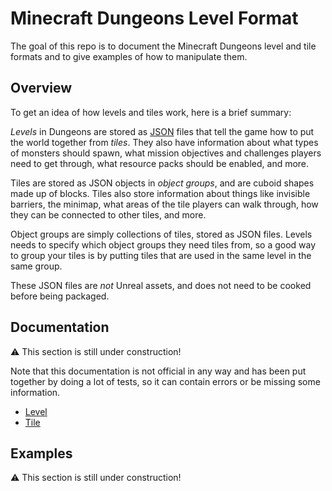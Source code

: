 # Minecraft Dungeons Level Format

The goal of this repo is to document the Minecraft Dungeons level and tile formats and to give examples of how to manipulate them.

## Overview

To get an idea of how levels and tiles work, here is a brief summary:

*Levels* in Dungeons are stored as [JSON](https://www.json.org/json-en.html) files that tell the game how to put the world together from *tiles*. They also have information about what types of monsters should spawn, what mission objectives and challenges players need to get through, what resource packs should be enabled, and more.

Tiles are stored as JSON objects in *object groups*, and are cuboid shapes made up of blocks. Tiles also store information about things like invisible barriers, the minimap, what areas of the tile players can walk through, how they can be connected to other tiles, and more.

Object groups are simply collections of tiles, stored as JSON files. Levels needs to specify which object groups they need tiles from, so a good way to group your tiles is by putting tiles that are used in the same level in the same group.

These JSON files are *not* Unreal assets, and does not need to be cooked before being packaged.

## Documentation

:warning: This section is still under construction!

Note that this documentation is not official in any way and has been put together by doing a lot of tests, so it can contain errors or be missing some information.

- [Level](/docs/Level.md)
- [Tile](/docs/Tile.md)

## Examples

:warning: This section is still under construction!